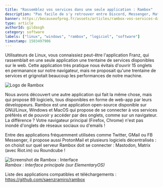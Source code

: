 ```yaml
---
title: "Rassemblez vos services dans une seule application : Rambox"
description: "Pas facile de s'y retrouver entre Discord, Messenger, Matrix (Riot.im) ou encore ProtonMail et GMail! Voici une application Linux qui rassemble plus de 80 services!"
banner: https://becauseofprog.fr/assets/articles/rambox-vos-services-dans-1-app-1.png
type: article
authorId: gildasgh
category: software
labels: ["linux", "windows", "rambox", "logiciel", "software"]
timestamp: 1503497906
---
```


Utilisateurs de Linux, vous connaissiez peut-être l'application Franz, qui rassemblait en une seule application une trentaine de services disponibles sur le web. Cette application très pratique nous évitais d'ouvrir 15 onglets en permanance sur notre navigateur, mais ne proposait qu'une trentaine de services et grignotait beaucoup les performances de notre machine.  
 

 ![Logo de Rambox](https://becauseofprog.fr/assets/articles/rambox-vos-services-dans-1-app-2.png)

   
 Nous avons découvert une autre application qui fait la même chose, mais qui propose 89 logiciels, tous disponibles en forme de web-app par leurs développeurs. Rambox est une application open-source disponible sur GNU/Linux, Windows et MacOS qui propose de se connecter à vos services préférés et de pouvoir y accéder par des onglets, comme sur un navigateur. La différence ? Votre navigateur principal (Firefox, Chrome) n'est pas inondé d'onglets de réseaux sociaux ou d'emails !

 Entre des applications fréquemment utilisées comme Twitter, GMail ou FB Messenger, il propose aussi ProtonMail et plusieurs logiciels décentralisés : on choisit sur quel serveur Rambox doit se connecter : Mastodon, Matrix (avec Riot.im) ou Roundcube !

 ![Screenshot de Rambox : Interface](https://becauseofprog.fr/assets/articles/rambox-vos-services-dans-1-app-1.png)  
 *Rambox : Interface principale (sur ElementaryOS)*

 Liste des applications compatibles et téléchargements :  
 <https://github.com/saenzramiro/rambox>

 
